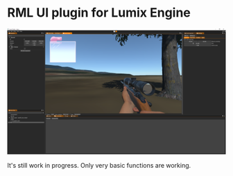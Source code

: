 # RML UI plugin for Lumix Engine

![Screenshot](screenshot.png)

It's still work in progress. Only very basic functions are working.


